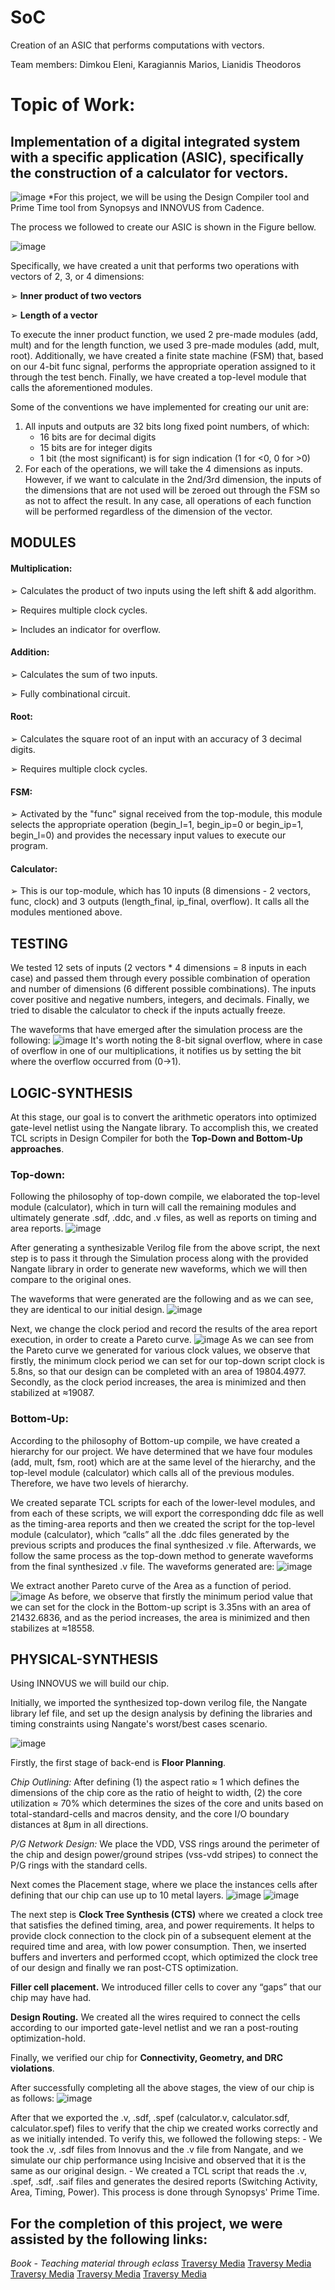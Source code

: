 # SoC

Creation of an ASIC that performs computations with vectors. 

Team members: Dimkou Eleni, Karagiannis Marios, Lianidis Theodorοs


# **Topic of Work:**

## Implementation of a digital integrated system with a specific application (ASIC), specifically the construction of a calculator for vectors. 

![image](https://user-images.githubusercontent.com/77272704/231000038-a07edc4a-c66e-4a45-aae5-6f568058bba9.png)
*For this project, we will be using the Design Compiler tool and Prime Time tool from Synopsys and INNOVUS from Cadence.


The process we followed to create our ASIC is shown in the Figure bellow.

![image](https://user-images.githubusercontent.com/77272704/231000261-748189ee-5de7-46e5-bbb3-a55e0c69ca0e.png)

Specifically, we have created a unit that performs two operations with vectors of 2, 3, or 4 dimensions: 
  
➢ **Inner product of two vectors**

➢ **Length of a vector**

To execute the inner product function, we used 2 pre-made modules (add, mult) and for the length function, we used 3 pre-made modules (add, mult, root). Additionally, we have created a finite state machine (FSM) that, based on our 4-bit func signal, performs the appropriate operation assigned to it through the test bench. Finally, we have created a top-level module that calls the aforementioned modules.

Some of the conventions we have implemented for creating our unit are:
1. All inputs and outputs are 32 bits long fixed point numbers, of which:
	 - 16 bits are for decimal digits
	 - 15 bits are for integer digits
	 - 1 bit (the most significant) is for sign indication (1 for <0, 0 for >0)
2. For each of the operations, we will take the 4 dimensions as inputs. However, if we want to calculate in the 2nd/3rd dimension, the inputs of the dimensions that are not used will be zeroed out through the FSM so as not to affect the result. In any case, all operations of each function will be performed regardless of the dimension of the vector.


## MODULES

#### Multiplication:

➢ Calculates the product of two inputs using the left shift & add algorithm. 

➢ Requires multiple clock cycles. 

➢ Includes an indicator for overflow.

#### Addition:

➢ Calculates the sum of two inputs.

➢ Fully combinational circuit.

#### Root:

➢ Calculates the square root of an input with an accuracy of 3 decimal digits. 

➢ Requires multiple clock cycles.

#### FSM: 

➢ Activated by the "func" signal received from the top-module, this module selects the appropriate operation (begin_l=1, begin_ip=0 or begin_ip=1, begin_l=0) and provides the necessary input values to execute our program.

#### Calculator:

➢ This is our top-module, which has 10 inputs (8 dimensions - 2 vectors, func, clock) and 3 outputs (length_final, ip_final, overflow). It calls all the modules mentioned above.


## **TESTING**

We tested 12 sets of inputs (2 vectors * 4 dimensions = 8 inputs in each case) and passed them through every possible combination of operation and number of dimensions (6 different possible combinations). The inputs cover positive and negative numbers, integers, and decimals. Finally, we tried to disable the calculator to check if the inputs actually freeze.

The waveforms that have emerged after the simulation process are the following:
![image](https://user-images.githubusercontent.com/77272704/231000486-871d5165-28f8-4e6c-a78d-7b8d68ad63b4.png)
It's worth noting the 8-bit signal overflow, where in case of overflow in one of our multiplications, it notifies us by setting the bit where the overflow occurred from (0→1).
  
  
## **LOGIC-SYNTHESIS**

At this stage, our goal is to convert the arithmetic operators into optimized gate-level netlist using the Nangate library. To accomplish this, we created TCL scripts in Design Compiler for both the **Top-Down and Bottom-Up approaches**.


### Top-down:

Following the philosophy of top-down compile, we elaborated the top-level module (calculator), which in turn will call the remaining modules and ultimately generate .sdf, .ddc, and .v files, as well as reports on timing and area reports.
![image](https://user-images.githubusercontent.com/77272704/231002186-1400dcb4-9ba5-4df1-a6cd-a4e5f3c6815d.png)

After generating a synthesizable Verilog file from the above script, the next step is to pass it through the Simulation process along with the provided Nangate library in order to generate new waveforms, which we will then compare to the original ones.

The waveforms that were generated are the following and as we can see, they are identical to our initial design.
![image](https://user-images.githubusercontent.com/77272704/231002261-8aebb0db-7f09-436a-a7f8-a14005478431.png)
  
Next, we change the clock period and record the results of the area report execution, in order to create a Pareto curve.
![image](https://user-images.githubusercontent.com/77272704/231002352-cd2b67fe-22d8-4c0a-8bef-c97ca8545e1d.png)
As we can see from the Pareto curve we generated for various clock values, we observe that firstly, the minimum clock period we can set for our top-down script clock is 5.8ns, so that our design can be completed with an area of 19804.4977. Secondly, as the clock period increases, the area is minimized and then stabilized at ≈19087.

### Bottom-Up:

According to the philosophy of Bottom-up compile, we have created a hierarchy for our project. We have determined that we have four modules (add, mult, fsm, root) which are at the same level of the hierarchy, and the top-level module (calculator) which calls all of the previous modules. Therefore, we have two levels of hierarchy.

We created separate TCL scripts for each of the lower-level modules, and from each of these scripts, we will export the corresponding ddc file as well as the timing-area reports and then we created the script for the top-level module (calculator), which “calls” all the .ddc files generated by the previous scripts and produces the final synthesized .v file.
Afterwards, we follow the same process as the top-down method to generate waveforms from the final synthesized .v file. The waveforms generated are:
![image](https://user-images.githubusercontent.com/77272704/231002963-1e9410e7-d236-45ad-ae54-9f4714990bcc.png)
 
We extract another Pareto curve of the Area as a function of period.
![image](https://user-images.githubusercontent.com/77272704/231003025-f175a9bd-bd9a-4079-a23c-d61f249e5c67.png)
As before, we observe that firstly the minimum period value that we can set for the clock in the Bottom-up script is 3.35ns with an area of 21432.6836, and as the period increases, the area is minimized and then stabilizes at ≈18558.


## **PHYSICAL-SYNTHESIS**

Using INNOVUS we will build our chip. 
  
Initially, we imported the synthesized top-down verilog file, the Nangate library lef file, and set up the design analysis by defining the libraries and timing constraints using Nangate's worst/best cases scenario.

![image](https://user-images.githubusercontent.com/77272704/231003335-7cdc62a1-39ad-4283-a6d7-1eca2fbb17f4.png)

Firstly, the first stage of back-end is **Floor Planning**. 

*Chip Outlining:* After defining (1) the aspect ratio ≈ 1 which defines the dimensions of the chip core as the ratio of height to width, (2) the core utilization ≈ 70% which determines the sizes of the core and units based on total-standard-cells and macros density, and the core I/O boundary distances at 8μm in all directions. 

*P/G Network Design:* We place the VDD, VSS rings around the perimeter of the chip and design power/ground stripes (vss-vdd stripes) to connect the P/G rings with the standard cells.

Next comes the Placement stage, where we place the instances cells after defining that our chip can use up to 10 metal layers.
![image](https://user-images.githubusercontent.com/77272704/231003615-96be6101-06bd-4d58-8d1a-4b5c113b15f9.png)
![image](https://user-images.githubusercontent.com/77272704/231003645-63611d6e-819d-4a0e-81cf-e4803f590df3.png)

The next step is **Clock Tree Synthesis (CTS)** where we created a clock tree that satisfies the defined timing, area, and power requirements. It helps to provide clock connection to the clock pin of a subsequent element at the required time and area, with low power consumption. 
Then, we inserted buffers and inverters and performed ccopt, which optimized the clock tree of our design and finally we ran post-CTS optimization.

**Filler cell placement.** We introduced filler cells to cover any “gaps” that our chip may have had.

**Design Routing.**  We created all the wires required to connect the cells according to our imported gate-level netlist and we ran a post-routing optimization-hold. 

Finally, we verified our chip for **Connectivity, Geometry, and DRC violations**.

After successfully completing all the above stages, the view of our chip is as follows:
![image](https://user-images.githubusercontent.com/77272704/231003948-3d3f02ef-cc7e-4e63-b0aa-b1c19066eb19.png)

After that we exported the .v, .sdf, .spef (calculator.v, calculator.sdf, calculator.spef) files to verify that the chip we created works correctly and as we initially intended. To verify this, we followed the following steps: 
    - We took the .v, .sdf files from Innovus and the .v file from Nangate, and we simulate our chip performance using Incisive and observed that it is the same as our original design.
    - We created a TCL script that reads the .v, .spef, .sdf, .saif files and generates the desired reports (Switching Activity, Area, Timing, Power). This process is done through Synopsys' Prime Time.
  
  
## For the completion of this project, we were assisted by the following links:

*Book - Teaching material through eclass*
[Traversy Media](https://eclass.uth.gr/modules/document/file.php/E-CE_U_141/Material/ug_asic_v18.pdf)
[Traversy Media](https://eclass.uth.gr/modules/document/file.php/E-CE_U_141/LabSoC_VLSI_Lec3A_rtl-to-netlist.pdf)
[Traversy Media](http://www.ids.item.uni-bremen.de/lectures/Intermediate_Tutorial/pr.html#sec-6)
[Traversy Media](https://www.einfochips.com/blog/asic-design-flow-in-vlsi-engineering-services-a-quick-guide/)
[Traversy Media](https://www.micro-ip.com/drchip.php?mode=2&cid=17)
